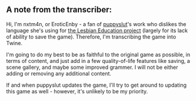 ## A note from the transcriber:

Hi, I'm nxtm4n, or EroticEnby - a fan of [puppyslut](https://github.com/PuppySlut)'s work who dislikes the language she's using for [the Lesbian Education project](https://github.com/PuppySlut/LE) (largely for its lack of ability to save the game). Therefore, I'm transcribing the game into Twine.

I'm going to do my best to be as faithful to the original game as possible, in terms of content, and just add in a few quality-of-life features like saving, a scene gallery, and maybe some improved grammer. I will not be either adding or removing any additional content.

If and when puppyslut updates the game, I'll try to get around to updating this game as well - however, it's unlikely to be my priority.